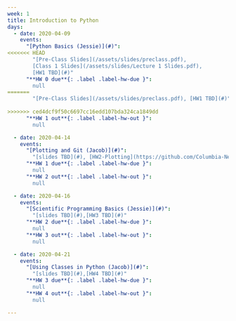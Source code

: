```yaml
---
week: 1
title: Introduction to Python
days:
  - date: 2020-04-09
    events:
      "[Python Basics (Jessie)](#)":
<<<<<<< HEAD
        "[Pre-Class Slides](/assets/slides/preclass.pdf),
        [Class 1 Slides](/assets/slides/Lecture 1 Slides.pdf),
        [HW1 TBD](#)"
      "**HW 0 due**{: .label .label-hw-due }":
        null
=======
        "[Pre-Class Slides](/assets/slides/preclass.pdf), [HW1 TBD](#)"
     
>>>>>>> ced4dcf9f50c6697cc16edd107bda324ca1849dd
      "**HW 1 out**{: .label .label-hw-out }":
        null

  - date: 2020-04-14
    events:
      "[Plotting and Git (Jacob)](#)":
        "[slides TBD](#), [HW2-Plotting](https://github.com/Columbia-Neuropythonistas/PythonDataCourse/tree/master/Homeworks/HW2), [HW2-Bonus: Create Personal Website with GitPages](#)"
      "**HW 1 due**{: .label .label-hw-due }":
        null
      "**HW 2 out**{: .label .label-hw-out }":
        null

  - date: 2020-04-16
    events:
      "[Scientific Programming Basics (Jessie)](#)":
        "[slides TBD](#),[HW3 TBD](#)"
      "**HW 2 due**{: .label .label-hw-due }":
        null
      "**HW 3 out**{: .label .label-hw-out }":
        null

  - date: 2020-04-21
    events:
      "[Using Classes in Python (Jacob)](#)":
        "[slides TBD](#),[HW4 TBD](#)"
      "**HW 3 due**{: .label .label-hw-due }":
        null
      "**HW 4 out**{: .label .label-hw-out }":
        null

---
```


